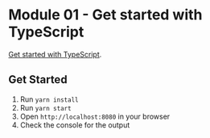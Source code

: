 # Module 01 - Get started with TypeScript

[Get started with TypeScript](https://learn.microsoft.com/en-gb/training/modules/typescript-get-started/).

## Get Started

1. Run `yarn install`
1. Run `yarn start`
1. Open `http://localhost:8080` in your browser
1. Check the console for the output
